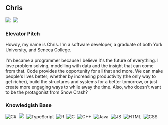 <h2> Chris </h3>

<div style="display: inline-block">
<a href="https://linkedin.com/in/chriswildman"><img src="https://img.shields.io/badge/-Chris-black?logo=linkedin&logoColor=0A66C2"/></a>&nbsp;
<a href="mailto:seewilds@protonmail.com"><img src="https://img.shields.io/badge/-seewilds@protonmail.com-black?logo=ProtonMail&logoColor=8B89CC"></a>
</div>

<h3> Elevator Pitch </h4>
Howdy, my name is Chris. I'm a software developer, a 
graduate of both York University, and Seneca College.<br>
<br>
I'm became a programmer because I believe it's the future of everything. I love
problem solving, modelling with data and the insight that can come from that. Code provides the opportunity for all that and more. We can make people's lives better; whether by increasing productivity (the only way to get richer), build the structures and systems for a better tomorrow, or just create more engaging ways to while away the time. Also, who doesn't want to be the protagonist from Snow Crash?

<h3> Knowledgish Base </h4>
<div style="display: inline-block">
<img src="https://img.shields.io/badge/c%23-black?style=for-the-badge&logo=csharp&logoColor=%23239120" alt="C#"/>&nbsp; 
<img src="https://img.shields.io/badge/.NET-black?style=for-the-badge&logo=.net&logoColor=5C2D91".Net"/>&nbsp; 
<img src="https://img.shields.io/badge/-TypeScript-black?logo=TypeScript&logoColor=3178C6" alt="TypeScript"/>&nbsp; 
<img src="https://img.shields.io/badge/-R-black?logo=R&logoColor=276DC3" alt="R"/>&nbsp; 
<img src="https://img.shields.io/badge/-C-black?logo=C&logoColor=A8B9CC" alt="C"/>&nbsp; 
<img src="https://img.shields.io/badge/-C++-black?logo=C%2B%2B&logoColor=00599C" alt="C++"/>&nbsp;
<img src="https://img.shields.io/badge/-Java-black?logo=java&logoColor=f89820" alt="Java"/>&nbsp; 
<img src="https://img.shields.io/badge/-JS-black?logo=JavaScript&logoColor=F7DF1E" alt="JS"/>&nbsp; 
<img src="https://img.shields.io/badge/-HTML-black?logo=HTML5&logoColor=E34F26" alt="HTML"/>&nbsp; 
<img src="https://img.shields.io/badge/-CSS-black?logo=CSS3&logoColor=1572B6" alt="CSS"/>&nbsp;  
</div>

